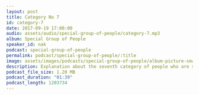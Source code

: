 ```yaml
---
layout: post
title: Category No 7
id: category-7
date: 2017-09-19 17:00:00
audio: assets/audio/special-group-of-people/category-7.mp3
album: Special Group of People
speaker_id: nak
podcast: special-group-of-people
permalink: podcast/special-group-of-people/:title
image: assets/images/podcasts/special-group-of-people/album-picture-small.jpg
description: Explanation about the seventh category of people who are special.
podcast_file_size: 1.20 MB
podcast_duration: "01:39"
podcast_length: 1203734
---
```

